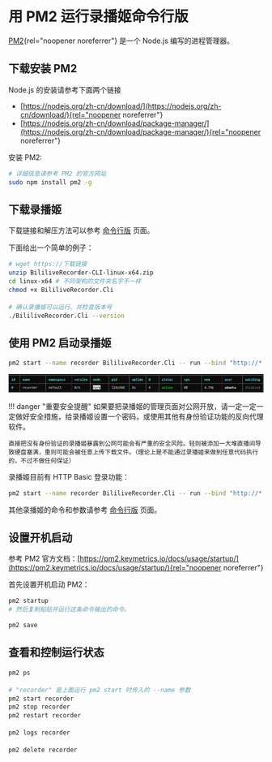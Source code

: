 # 用 PM2 运行录播姬命令行版

[PM2](https://pm2.keymetrics.io/){rel="noopener noreferrer"} 是一个 Node.js 编写的进程管理器。

## 下载安装 PM2

Node.js 的安装请参考下面两个链接

- [https://nodejs.org/zh-cn/download/](https://nodejs.org/zh-cn/download/){rel="noopener noreferrer"}
- [https://nodejs.org/zh-cn/download/package-manager/](https://nodejs.org/zh-cn/download/package-manager/){rel="noopener noreferrer"}

安装 PM2:

```sh
# 详细信息请参考 PM2 的官方网站
sudo npm install pm2 -g
```

## 下载录播姬

下载链接和解压方法可以参考 [命令行版](./cli.md) 页面。

下面给出一个简单的例子：

```sh
# wget https://下载链接
unzip BililiveRecorder-CLI-linux-x64.zip
cd linux-x64 # 不同架构的文件夹名字不一样
chmod +x BililiveRecorder.Cli

# 确认录播姬可以运行、并检查版本号
./BililiveRecorder.Cli --version
```

## 使用 PM2 启动录播姬

```sh
pm2 start --name recorder BililiveRecorder.Cli -- run --bind "http://*:2356" "录播工作目录"
```

![使用 PM2 运行的截图](../../assets/images/user-install-cli-pm2.png)

!!! danger "重要安全提醒"
    如果要把录播姬的管理页面对公网开放，请一定一定一定做好安全措施，给录播姬设置一个密码，或使用其他有身份验证功能的反向代理软件。

    直接把没有身份验证的录播姬暴露到公网可能会有严重的安全风险。轻则被添加一大堆直播间导致硬盘塞满，重则可能会被任意上传下载文件。（理论上是不能通过录播姬来做到任意代码执行的，不过不做任何保证）

录播姬目前有 HTTP Basic 登录功能：

```sh
pm2 start --name recorder BililiveRecorder.Cli -- run --bind "http://*:2356" --http-basic-user "用户名" --http-basic-pass "密码" "录播工作目录"
```

其他录播姬的命令和参数请参考 [命令行版](./cli.md) 页面。

## 设置开机启动

参考 PM2 官方文档：[https://pm2.keymetrics.io/docs/usage/startup/](https://pm2.keymetrics.io/docs/usage/startup/){rel="noopener noreferrer"}

首先设置开机启动 PM2：

```sh
pm2 startup
# 然后复制粘贴并运行这条命令输出的命令。
```

```sh
pm2 save
```

## 查看和控制运行状态

```sh
pm2 ps

# "recorder" 是上面运行 pm2 start 时传入的 --name 参数
pm2 start recorder
pm2 stop recorder
pm2 restart recorder

pm2 logs recorder

pm2 delete recorder
```
